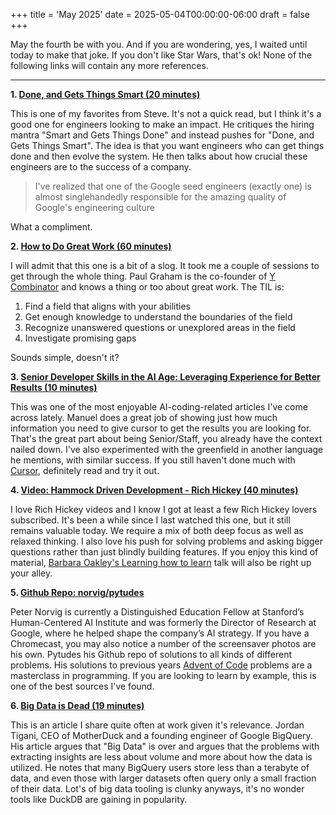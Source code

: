 +++
title = 'May 2025'
date = 2025-05-04T00:00:00-06:00
draft = false
+++

May the fourth be with you.
And if you are wondering, yes, I waited until today to make that joke.
If you don't like Star Wars, that's ok!
None of the following links will contain any more references.

---

**1. [Done, and Gets Things Smart (20 minutes)](https://steve-yegge.blogspot.com/2008/06/done-and-gets-things-smart.html)**

This is one of my favorites from Steve.
It's not a quick read, but I think it's a good one for engineers looking to make an impact.
He critiques the hiring mantra "Smart and Gets Things Done" and instead pushes for "Done, and Gets Things Smart".
The idea is that you want engineers who can get things done and then evolve the system.
He then talks about how crucial these engineers are to the success of a company.

> I've realized that one of the Google seed engineers (exactly one) is almost singlehandedly responsible for the amazing quality of Google's engineering culture

What a compliment.

**2. [How to Do Great Work (60 minutes)](https://paulgraham.com/greatwork.html)**

I will admit that this one is a bit of a slog.
It took me a couple of sessions to get through the whole thing.
Paul Graham is the co-founder of [Y Combinator][1] and knows a thing or too about great work.
The TIL is:

1. Find a field that aligns with your abilities
2. Get enough knowledge to understand the boundaries of the field
3. Recognize unanswered questions or unexplored areas in the field
4. Investigate promising gaps

Sounds simple, doesn't it?

**3. [Senior Developer Skills in the AI Age: Leveraging Experience for Better Results (10 minutes)](https://manuel.kiessling.net/2025/03/31/how-seasoned-developers-can-achieve-great-results-with-ai-coding-agents/)**

This was one of the most enjoyable AI-coding-related articles I've come across lately.
Manuel does a great job of showing just how much information you need to give cursor to get the results you are looking for.
That's the great part about being Senior/Staff, you already have the context nailed down.
I've also experimented with the greenfield in another language he mentions, with similar success.
If you still haven't done much with [Cursor][2], definitely read and try it out.

**4. [Video: Hammock Driven Development - Rich Hickey (40 minutes)](https://www.youtube.com/watch?v=f84n5oFoZBc)**

I love Rich Hickey videos and I know I got at least a few Rich Hickey lovers subscribed.
It's been a while since I last watched this one, but it still remains valuable today.
We require a mix of both deep focus as well as relaxed thinking.
I also love his push for solving problems and asking bigger questions rather than just blindly building features.
If you enjoy this kind of material, [Barbara Oakley's Learning how to learn][3] talk will also be right up your alley.

**5. [Github Repo: norvig/pytudes](https://github.com/norvig/pytudes)**

Peter Norvig is currently a Distinguished Education Fellow at Stanford’s Human-Centered AI Institute and was formerly the Director of Research at Google, where he helped shape the company’s AI strategy.
If you have a Chromecast, you may also notice a number of the screensaver photos are his own.
Pytudes his Github repo of solutions to all kinds of different problems.
His solutions to previous years [Advent of Code][4] problems are a masterclass in programming.
If you are looking to learn by example, this is one of the best sources I've found.

**6. [Big Data is Dead (19 minutes)](https://motherduck.com/blog/big-data-is-dead/)**

This is an article I share quite often at work given it's relevance.
Jordan Tigani, CEO of MotherDuck and a founding engineer of Google BigQuery.
His article argues that "Big Data" is over and argues that the problems with extracting insights are less about volume and more about how the data is utilized.
He notes that many BigQuery users store less than a terabyte of data, and even those with larger datasets often query only a small fraction of their data.
Lot's of big data tooling is clunky anyways, it's no wonder tools like DuckDB are gaining in popularity.


[4]: https://adventofcode.com/
[3]: https://www.youtube.com/watch?v=O96fE1E-rf8
[2]: https://www.cursor.com/en
[1]: https://www.ycombinator.com/
